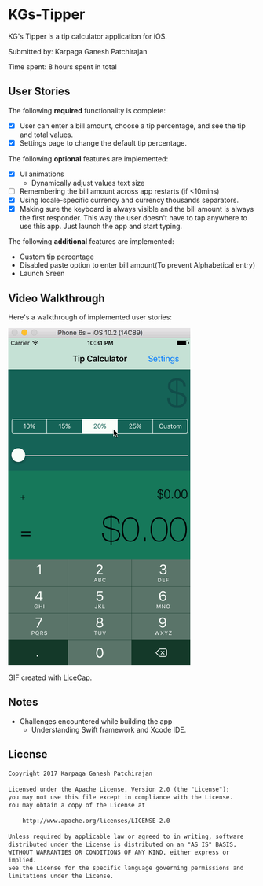 # KGs-Tipper
KG's Tipper is a tip calculator application for iOS.

Submitted by: Karpaga Ganesh Patchirajan

Time spent: 8 hours spent in total

## User Stories

The following **required** functionality is complete:
* [X] User can enter a bill amount, choose a tip percentage, and see the tip and total values.
* [X] Settings page to change the default tip percentage.

The following **optional** features are implemented:
* [X] UI animations
  * Dynamically adjust values text size
* [ ] Remembering the bill amount across app restarts (if <10mins)
* [X] Using locale-specific currency and currency thousands separators.
* [X] Making sure the keyboard is always visible and the bill amount is always the first responder. This way the user doesn't have to tap anywhere to use this app. Just launch the app and start typing.

The following **additional** features are implemented:

- Custom tip percentage
- Disabled paste option to enter bill amount(To prevent Alphabetical entry)
- Launch Sreen

## Video Walkthrough

Here's a walkthrough of implemented user stories:

<img src="https://github.com/karpagaganesh/KG-s-Tipper/blob/master/KG'sTipper.gif" title='Video Walkthrough' width='' alt='Video Walkthrough' />

GIF created with [LiceCap](http://www.cockos.com/licecap/).

## Notes
* Challenges encountered while building the app
  * Understanding Swift framework and Xcode IDE.

## License

    Copyright 2017 Karpaga Ganesh Patchirajan

    Licensed under the Apache License, Version 2.0 (the "License");
    you may not use this file except in compliance with the License.
    You may obtain a copy of the License at

        http://www.apache.org/licenses/LICENSE-2.0

    Unless required by applicable law or agreed to in writing, software
    distributed under the License is distributed on an "AS IS" BASIS,
    WITHOUT WARRANTIES OR CONDITIONS OF ANY KIND, either express or implied.
    See the License for the specific language governing permissions and
    limitations under the License.
